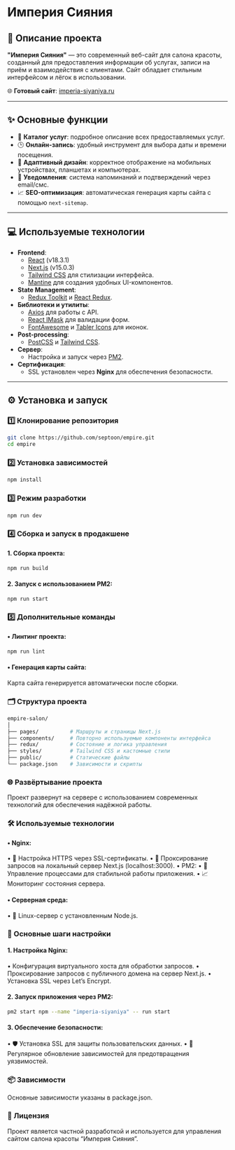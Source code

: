 # Империя Сияния

## 📖 Описание проекта

**"Империя Сияния"** — это современный веб-сайт для салона красоты, созданный для предоставления информации об услугах, записи на приём и взаимодействия с клиентами. Сайт обладает стильным интерфейсом и лёгок в использовании.

🌐 **Готовый сайт**: [imperia-siyaniya.ru](https://imperia-siyaniya.ru/)

---

## ✨ Основные функции

- 💅 **Каталог услуг**: подробное описание всех предоставляемых услуг.
- 🕒 **Онлайн-запись**: удобный инструмент для выбора даты и времени посещения.
- 📱 **Адаптивный дизайн**: корректное отображение на мобильных устройствах, планшетах и компьютерах.
- 🔔 **Уведомления**: система напоминаний и подтверждений через email/смс.
- 📈 **SEO-оптимизация**: автоматическая генерация карты сайта с помощью `next-sitemap`.

---

## 💻 Используемые технологии

- **Frontend**:
  - [React](https://reactjs.org/) (v18.3.1)
  - [Next.js](https://nextjs.org/) (v15.0.3)
  - [Tailwind CSS](https://tailwindcss.com/) для стилизации интерфейса.
  - [Mantine](https://mantine.dev/) для создания удобных UI-компонентов.
- **State Management**:
  - [Redux Toolkit](https://redux-toolkit.js.org/) и [React Redux](https://react-redux.js.org/).
- **Библиотеки и утилиты**:
  - [Axios](https://axios-http.com/) для работы с API.
  - [React IMask](https://imask.js.org/) для валидации форм.
  - [FontAwesome](https://fontawesome.com/) и [Tabler Icons](https://tablericons.com/) для иконок.
- **Post-processing**:
  - [PostCSS](https://postcss.org/) и [Tailwind CSS](https://tailwindcss.com/).
- **Сервер**:
  - Настройка и запуск через [PM2](https://pm2.keymetrics.io/).
- **Сертификация**:
  - SSL установлен через **Nginx** для обеспечения безопасности.

---

## ⚙️ Установка и запуск

### 1️⃣ Клонирование репозитория

```bash
git clone https://github.com/septoon/empire.git
cd empire
```

### 2️⃣ Установка зависимостей
```bash
npm install
```
### 3️⃣ Режим разработки
```bash
npm run dev
```
### 4️⃣ Сборка и запуск в продакшене

#### 1. Сборка проекта:
```bash
npm run build
```
#### 2. Запуск с использованием PM2:
```bash
npm run start
```
### 5️⃣ Дополнительные команды

#### • Линтинг проекта:
```bash
npm run lint
```
#### • Генерация карты сайта:

Карта сайта генерируется автоматически после сборки.

### 🗂 Структура проекта
```bash
empire-salon/
│
├── pages/          # Маршруты и страницы Next.js
├── components/     # Повторно используемые компоненты интерфейса
├── redux/          # Состояние и логика управления
├── styles/         # Tailwind CSS и кастомные стили
├── public/         # Статические файлы
└── package.json    # Зависимости и скрипты
```
### 🌐 Развёртывание проекта

Проект развернут на сервере с использованием современных технологий для обеспечения надёжной работы.

### 🛠 Используемые технологии

#### • Nginx:

• 🌟 Настройка HTTPS через SSL-сертификаты.
• 🔄 Проксирование запросов на локальный сервер Next.js (localhost:3000).
• PM2:
• 🚀 Управление процессами для стабильной работы приложения.
• 📈 Мониторинг состояния сервера.

#### • Серверная среда:

• 🐧 Linux-сервер с установленным Node.js.

### 🔧 Основные шаги настройки

#### 1. Настройка Nginx:

• Конфигурация виртуального хоста для обработки запросов.
• Проксирование запросов с публичного домена на сервер Next.js.
• Установка SSL через Let’s Encrypt.

#### 2. Запуск приложения через PM2:
```bash
pm2 start npm --name "imperia-siyaniya" -- run start
```
#### 3. Обеспечение безопасности:

• 🛡 Установка SSL для защиты пользовательских данных.
• 🔄 Регулярное обновление зависимостей для предотвращения уязвимостей.

### 📦 Зависимости

Основные зависимости указаны в package.json.

### 🔏 Лицензия

Проект является частной разработкой и используется для управления сайтом салона красоты “Империя Сияния”.